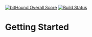 [![bitHound Overall Score](https://www.bithound.io/github/Joatin/polymer-meteor/badges/score.svg)](https://www.bithound.io/github/Joatin/polymer-meteor) [![Build Status](https://travis-ci.org/Joatin/polymer-meteor.svg?branch=master)](https://travis-ci.org/Joatin/polymer-meteor)
# Getting Started #
